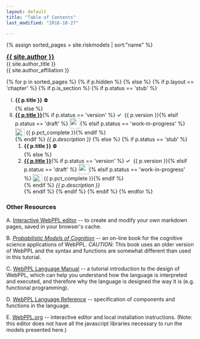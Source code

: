 ```yaml
---
layout: default
title: "Table of Contents"
last_modified: "2016-10-27"

---
```

<style type="text/css">
ol li {
list-style-type: upper-roman;
}
ol li ol li {
list-style-type: decimal;
}
</style>

{% assign sorted_pages = site.riskmodels | sort:"name" %}

<div class = "author-block">
<a href="{{ site.author_url }}" target="_blank" style="font-weight: bold;font-size:120%;">{{ site.author }}</a><br>
{{ site.author_title }}<br>
{{ site.author_affiliation }}<br>
</div>

{% for p in sorted_pages %}
    {% if p.hidden %}
    {% else %}
        {% if p.layout == 'chapter' %}
            {% if p.is_section %}
                {% if p.status == 'stub' %}
1. **{{ p.title }}** ⛔️<br>{% else %}
1. **<a class="chapter-link" href="{{ site.baseurl }}{{ p.url }}" >{{ p.title }}</a>**{% if p.status == 'version' %}&nbsp;<span style="color:#008000; font-weight:bold;">✓</span>&nbsp;<span class ="annotate">&nbsp;{{ p.version }}</span>{% elsif  p.status == 'draft' %}&nbsp;<img src = "{{ site.baseurl }}/assets/img/draft_icon.png" style = "height:28px;width:28px;vertical-align:-8px;"/>{% elsif p.status == 'work-in-progress' %}&nbsp;<img src = "{{ site.baseurl }}/assets/img/under_construction_icon2b.png" style = "height:20px;width:25px;vertical-align:-4px;"/>&nbsp;<span class ="annotate">{{ p.pct_complete }}</span>{% endif %}<br>{% endif %}
        <em>{{ p.description }}</em>
            {% else %}
                {% if p.status == 'stub' %}
    1. **{{ p.title }}** ⛔️<br>{% else %}
    1. **<a class="chapter-link" href="{{ site.baseurl }}{{ p.url }}" >{{ p.title }}</a>**{% if p.status == 'version' %}&nbsp;<span style="color:#008000; font-weight:bold;">✓</span>&nbsp;<span class ="annotate">&nbsp;{{ p.version }}</span>{% elsif  p.status == 'draft' %}&nbsp;<img src = "{{ site.baseurl }}/assets/img/draft_icon.png" style = "height:28px;width:28px;vertical-align:-8px;"/>{% elsif p.status == 'work-in-progress' %}&nbsp;<img src = "{{ site.baseurl }}/assets/img/under_construction_icon2b.png" style = "height:20px;width:25px;vertical-align:-4px;"/>&nbsp;<span class ="annotate">{{ p.pct_complete }}</span>{% endif %}<br>{% endif %}
            <em>{{ p.description }}</em>        
            {% endif %}
        {% endif %}
    {% endif %}
{% endfor %}

### Other Resources

A. <a href="{{ site.baseurl }}/editor.html" target="_blank">Interactive WebPPL editor</a> -- to create and modify your own markdown pages, saved in your browser's cache.

B. <a href="https://probmods.org/v2/" target="_blank"><em>Probabilistic Models of Cognition</em></a> -- an on-line book for the cognitive science applications of WebPPL. *CAUTION*: This book uses an older version of WebPPL and the syntax and functions are somewhat different than used in this tutorial.

C.  <a href="http://dippl.org/chapters/02-webppl.html" target="_blank">WebPPL Language Manual</a> -- a tutorial introduction to the design of WebPPL, which can help you understand how the language is interpreted and executed, and therefore why the language is designed the way it is (e.g. functional programming).

D.  <a href="http://docs.webppl.org/en/master/" target="_blank">WebPPL Language Reference</a> -- specification of components and functions in the language.

E.  <a href="http://webppl.org" target="_blank">WebPPL.org</a> -- interactive editor and local installation instructions. (Note: this editor does not have all the javascript libraries necessary to run the models presented here.)
